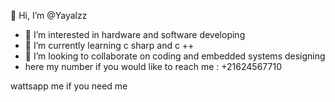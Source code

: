 👋 Hi, I’m @Yayalzz
- 👀 I’m interested in hardware and software developing 
- 🌱 I’m currently learning c sharp and c ++ 
- 💞️ I’m looking to collaborate on coding and embedded systems designing  
- here my number if you would like to reach me : +21624567710

wattsapp me if you need me 
